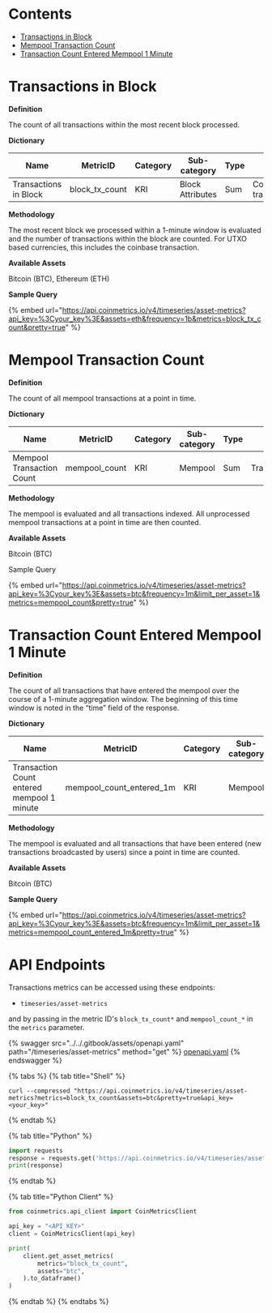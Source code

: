# Contents

* [Transactions in Block](transactions.md#block_tx_count)
* [Mempool Transaction Count](transactions.md#mempool_count)
* [Transaction Count Entered Mempool 1 Minute](transactions.md#block_tx_count)

# Transactions in Block<a href="#block_tx_count" id="block_tx_count"></a>

**Definition**

The count of all transactions within the most recent block processed.

**Dictionary**

| Name                  | MetricID         | Category | Sub-category     | Type | Unit                  | Interval |
| --------------------- | ---------------- | -------- | ---------------- | ---- | --------------------- | -------- |
| Transactions in Block | block\_tx\_count | KRI      | Block Attributes | Sum  | Count of transactions | 1b       |

**Methodology**

The most recent block we processed within a 1-minute window is evaluated and the number of transactions within the block are counted. For UTXO based currencies, this includes the coinbase transaction.

**Available Assets**

Bitcoin (BTC), Ethereum (ETH)

**Sample Query**

{% embed url="https://api.coinmetrics.io/v4/timeseries/asset-metrics?api_key=%3Cyour_key%3E&assets=eth&frequency=1b&metrics=block_tx_count&pretty=true" %}

# Mempool Transaction Count<a href="#mempool_count" id="mempool_count"></a>

**Definition**

The count of all mempool transactions at a point in time.

**Dictionary**

| Name                      | MetricID       | Category | Sub-category | Type | Unit        | Interval |
| ------------------------- | -------------- | -------- | ------------ | ---- | ----------- | -------- |
| Mempool Transaction Count | mempool\_count | KRI      | Mempool      | Sum  | Transaction | 1m       |

**Methodology**

The mempool is evaluated and all transactions indexed. All unprocessed mempool transactions at a point in time are then counted.

**Available Assets**&#x20;

Bitcoin (BTC)

Sample Query

{% embed url="https://api.coinmetrics.io/v4/timeseries/asset-metrics?api_key=%3Cyour_key%3E&assets=btc&frequency=1m&limit_per_asset=1&metrics=mempool_count&pretty=true" %}

# Transaction Count Entered Mempool 1 Minute<a href="#mempool_count_entered" id="mempool_count_entered"></a>

**Definition**

The count of all transactions that have entered the mempool over the course of a 1-minute aggregation window. The beginning of this time window is noted in the “time” field of the response.

**Dictionary**

| Name                                       | MetricID                    | Category | Sub-category | Type | Unit        | Interval |
| ------------------------------------------ | --------------------------- | -------- | ------------ | ---- | ----------- | -------- |
| Transaction Count entered mempool 1 minute | mempool\_count\_entered\_1m | KRI      | Mempool      | Sum  | Transaction | 1m       |

**Methodology**

The mempool is evaluated and all transactions that have been entered (new transactions broadcasted by users) since a point in time are counted.

**Available Assets**&#x20;

Bitcoin (BTC)

**Sample Query**

{% embed url="https://api.coinmetrics.io/v4/timeseries/asset-metrics?api_key=%3Cyour_key%3E&assets=btc&frequency=1m&limit_per_asset=1&metrics=mempool_count_entered_1m&pretty=true" %}


# API Endpoints

Transactions metrics can be accessed using these endpoints:

* `timeseries/asset-metrics`

and by passing in the metric ID's `block_tx_count*` and `mempool_count_*` in the `metrics` parameter.

{% swagger src="../../.gitbook/assets/openapi.yaml" path="/timeseries/asset-metrics" method="get" %}
[openapi.yaml](../../.gitbook/assets/openapi.yaml)
{% endswagger %}

{% tabs %}
{% tab title="Shell" %}
```shell
curl --compressed "https://api.coinmetrics.io/v4/timeseries/asset-metrics?metrics=block_tx_count&assets=btc&pretty=true&api_key=<your_key>"
```
{% endtab %}

{% tab title="Python" %}
```python
import requests
response = requests.get('https://api.coinmetrics.io/v4/timeseries/asset-metrics?metrics=block_tx_count&assets=btc&pretty=true&api_key=<your_key>').json()
print(response)
```
{% endtab %}

{% tab title="Python Client" %}
```python
from coinmetrics.api_client import CoinMetricsClient

api_key = "<API_KEY>"
client = CoinMetricsClient(api_key)

print(
    client.get_asset_metrics(
        metrics="block_tx_count", 
        assets="btc",
    ).to_dataframe()
)
```
{% endtab %}
{% endtabs %}
